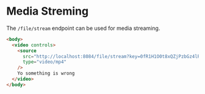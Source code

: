 # Media Streming

The `/file/stream` endpoint can be used for media streaming.

```html
<body>
  <video controls>
    <source
      src="http://localhost:8084/file/stream?key=0fR1H1O0t8xQZjPzbGz4lRx%2FbPacIg"
      type="video/mp4"
    />
    Yo something is wrong
  </video>
</body>
```

